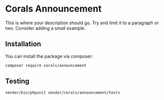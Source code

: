 # Corals Announcement

This is where your description should go. Try and limit it to a paragraph or two. Consider adding a small example.

## Installation

You can install the package via composer:

```bash
composer require corals/announcement
```

## Testing

```bash
vendor/bin/phpunit vendor/corals/announcement/tests 
```
